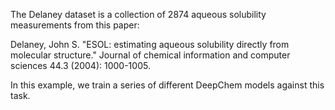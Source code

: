The Delaney dataset is a collection of 2874 aqueous solubility measurements from this paper:

Delaney, John S. "ESOL: estimating aqueous solubility directly from molecular structure." Journal of chemical information and computer sciences 44.3 (2004): 1000-1005.

In this example, we train a series of different DeepChem models against this task. 
